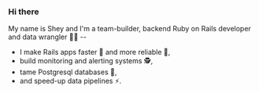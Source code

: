 ### Hi there

My name is Shey and I'm a team-builder, backend Ruby on Rails developer and data wrangler 👨‍💻 --
* I make Rails apps faster 🚀 and more reliable 💪,
* build monitoring and alerting systems 🕵️,
* tame Postgresql databases 🐘,
* and speed-up data pipelines ⚡️.
